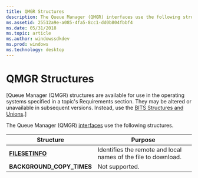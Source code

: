 ```yaml
---
title: QMGR Structures
description: The Queue Manager (QMGR) interfaces use the following structures.
ms.assetid: 25512a9e-a085-4fa5-8cc1-dd0b804fbbf4
ms.date: 05/31/2018
ms.topic: article
ms.author: windowssdkdev
ms.prod: windows
ms.technology: desktop
---
```


# QMGR Structures

\[Queue Manager (QMGR) structures are available for use in the operating systems specified in a topic's Requirements section. They may be altered or unavailable in subsequent versions. Instead, use the [BITS Structures and Unions](bits-c---structures-and-unions.md).\]

The Queue Manager (QMGR) [interfaces](qmgr-interfaces.md) use the following structures.



| Structure                                     | Purpose                                                                   |
|-----------------------------------------------|---------------------------------------------------------------------------|
| [**FILESETINFO**](/windows/win32/Qmgr/ns-qmgr-_filesetinfo?branch=master)<br/> | Identifies the remote and local names of the file to download.<br/> |
| **BACKGROUND\_COPY\_TIMES**<br/>        | Not supported.<br/>                                                 |



 

 

 





